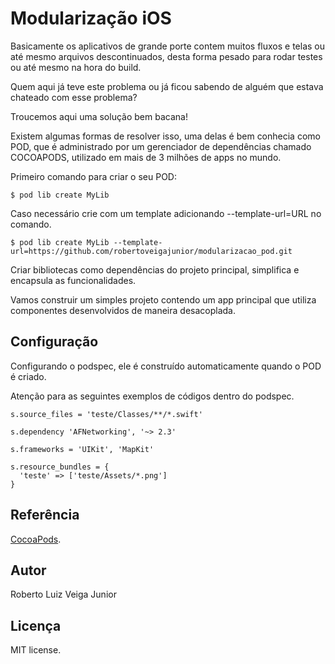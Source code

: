 # Modularização iOS

Basicamente os aplicativos de grande porte contem muitos fluxos e telas ou até mesmo arquivos descontinuados, desta forma pesado para rodar testes ou até mesmo na hora do build.

Quem aqui já teve este problema ou já ficou sabendo de alguém que estava chateado com esse problema?

Troucemos aqui uma solução bem bacana!

Existem algumas formas de resolver isso, uma delas é bem conhecia como POD, que é administrado por um gerenciador de dependências chamado COCOAPODS, utilizado em mais de 3 milhões de apps no mundo. 

Primeiro comando para criar o seu POD:

```
$ pod lib create MyLib
```

Caso necessário crie com um template adicionando --template-url=URL no comando.

```
$ pod lib create MyLib --template-url=https://github.com/robertoveigajunior/modularizacao_pod.git
```

Criar bibliotecas como dependências do projeto principal, simplifica e encapsula as funcionalidades. 

Vamos construir um simples projeto contendo um app principal que utiliza componentes desenvolvidos de maneira desacoplada.

## Configuração

Configurando o podspec, ele é construído automaticamente quando o POD é criado.

Atenção para as seguintes exemplos de códigos dentro do podspec.

``` 
s.source_files = 'teste/Classes/**/*.swift' 
```

``` 
s.dependency 'AFNetworking', '~> 2.3' 
```

``` 
s.frameworks = 'UIKit', 'MapKit' 
```

```
s.resource_bundles = {
  'teste' => ['teste/Assets/*.png']
}
```

## Referência

[CocoaPods](https://cocoapods.org). 

## Autor

Roberto Luiz Veiga Junior

## Licença

MIT license.
